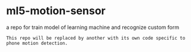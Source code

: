 # ml5-motion-sensor
a repo for train model of learning machine and recognize custom form


```
This repo will be replaced by another with its own code specific to phone motion detection.
```
